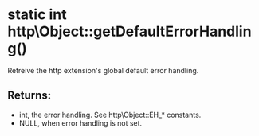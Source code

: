 # static int http\Object::getDefaultErrorHandling()

Retreive the http extension's global default error handling.

## Returns:

* int, the error handling. See http\Object::EH_* constants.
* NULL, when error handling is not set.
